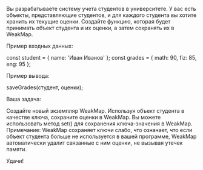 Вы разрабатываете систему учета студентов в университете.
У вас есть объекты, представляющие студентов, и для каждого студента вы хотите хранить их текущие оценки. 
Создайте функцию, которая будет принимать объект студента и их оценки, а затем сохранять их в WeakMap.



Пример входных данных:

const student = { name: 'Иван Иванов' };
const grades = { math: 90, fiz: 85, eng: 95 };


Пример вывода:

saveGrades(студент, оценки);


Ваша задача:

Создайте новый экземпляр WeakMap.
Используя объект студента в качестве ключа, сохраните оценки в WeakMap.
Вы можете использовать метод set() для сохранения ключа-значения в WeakMap.
Примечание: WeakMap сохраняет ключи слабо, что означает, что если объект студента больше не используется в вашей программе, 
WeakMap автоматически удалит связанные с ним оценки, не вызывая утечек памяти.

Удачи!